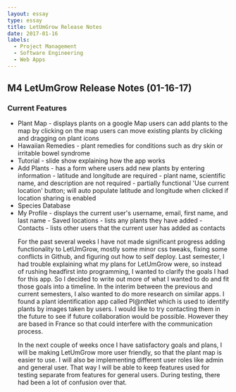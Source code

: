 ```yaml
---
layout: essay
type: essay
title: LetUmGrow Release Notes
date: 2017-01-16
labels:
  - Project Management
  - Software Engineering
  - Web Apps
---
```


<!-- <img class="ui centered image" src="../images/blue-brain.jpg"> -->

## M4 LetUmGrow Release Notes (01-16-17)

### Current Features
<ul>
<li>Plant Map - displays plants on a google Map
  users can add plants to the map by clicking on the map
  users can move existing plants by clicking and dragging on plant icons</li>
<li>Hawaiian Remedies - plant remedies for conditions such as dry skin or irritable bowel syndrome</li>
<li>Tutorial - slide show explaining how the app works</li>
<li>Add Plants - has a form where users add new plants by entering information
  - latitude and longitude are required
  - plant name, scientific name, and description are not required
  - partially functional 'Use current location' button; will auto populate latitude and longitude when clicked if location sharing is enabled</li>
<li>Species Database</li>
<li>My Profile - displays the current user's username, email, first name, and last name
  - Saved locations - lists any plants they have added
  - Contacts - lists other users that the current user has added as contacts</li>
  

For the past several weeks I have not made significant progress adding functionality to LetUmGrow, mostly some minor css tweaks, fixing some conflicts in Github, and figuring out how to self deploy. Last semester, I had trouble explaining what my plans for LetUmGrow were, so instead of rushing headfirst into programming, I wanted to clarify the goals I had for this app. So I decided to write out more of what I wanted to do and fit those goals into a timeline. In the interim between the previous and current semesters, I also wanted to do more research on similar apps. I found a plant identification app called Pl@ntNet which is used to identify plants by images taken by users. I would like to try contacting them in the future to see if future collaboration would be possible. However they are based in France so that could interfere with the communication process.

In the next couple of weeks once I have satisfactory goals and plans, I will be making LetUmGrow more user friendly, so that the plant map is easier to use. I will also be implementing different user roles like admin and general user. That way I will be able to keep features used for testing separate from features for general users. During testing, there had been a lot of confusion over that.
